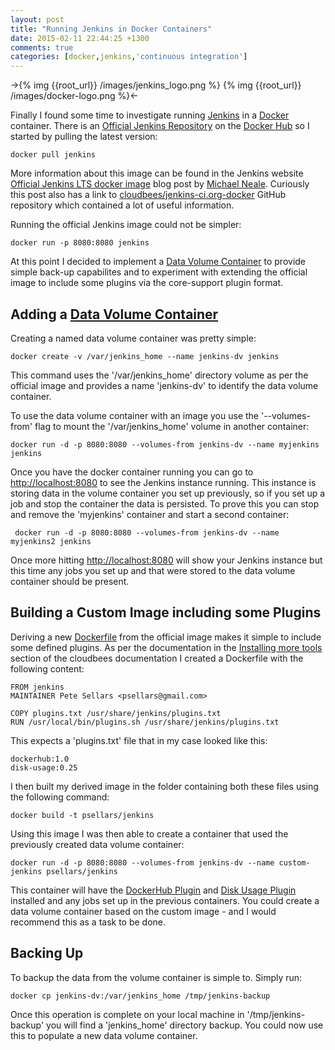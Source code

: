 ```yaml
---
layout: post
title: "Running Jenkins in Docker Containers"
date: 2015-02-11 22:44:25 +1300
comments: true
categories: [docker,jenkins,'continuous integration'] 
---
```


->{% img {{root_url}} /images/jenkins_logo.png %} {% img {{root_url}} /images/docker-logo.png %}<-

Finally I found some time to investigate running [Jenkins](http://jenkins-ci.org/) in a [Docker](https://www.docker.com/) container. There is an [Official Jenkins Repository](https://registry.hub.docker.com/_/jenkins/) on the [Docker Hub](https://registry.hub.docker.com/) so I started by pulling the latest version:

` docker pull jenkins `

More information about this image can be found in the Jenkins website [Official Jenkins LTS docker image](http://jenkins-ci.org/content/official-jenkins-lts-docker-image) blog post by [Michael Neale](https://twitter.com/michaelneale). Curiously this post also has a link to [cloudbees/jenkins-ci.org-docker](https://github.com/cloudbees/jenkins-ci.org-docker) GitHub repository which contained a lot of useful information.

Running the official Jenkins image could not be simpler:

` docker run -p 8080:8080 jenkins `

At this point I decided to implement a [Data Volume Container](https://docs.docker.com/userguide/dockervolumes/#creating-and-mounting-a-data-volume-container) to provide simple back-up capabilites and to experiment with extending the official image to include some plugins via the core-support plugin format.

<!-- more -->

## Adding a [Data Volume Container](https://docs.docker.com/userguide/dockervolumes/#creating-and-mounting-a-data-volume-container) 

Creating a named data volume container was pretty simple:

` docker create -v /var/jenkins_home --name jenkins-dv jenkins `

This command uses the '/var/jenkins_home' directory volume as per the official image and provides a name 'jenkins-dv' to identify the data volume container.

To use the data volume container with an image you use the '--volumes-from' flag to mount the '/var/jenkins_home' volume in another container:

` docker run -d -p 8080:8080 --volumes-from jenkins-dv --name myjenkins jenkins `

Once you have the docker container running you can go to [http://localhost:8080](http://localhost:8080) to see the Jenkins instance running. This instance is storing data in the volume container you set up previously, so if you set up a job and stop the container the data is persisted. To prove this you can stop and remove the 'myjenkins' container and start a second container:

` docker run -d -p 8080:8080 --volumes-from jenkins-dv --name myjenkins2 jenkins`

Once more hitting [http://localhost:8080](http://localhost:8080) will show your Jenkins instance but this time any jobs you set up and that were stored to the data volume container should be present.

## Building a Custom Image including some Plugins

Deriving a new [Dockerfile](https://docs.docker.com/reference/builder/) from the official image makes it simple to include some defined plugins. As per the documentation in the [Installing more tools](https://github.com/cloudbees/jenkins-ci.org-docker#installing-more-tools) section of the cloudbees documentation I created a Dockerfile with the following content:

```
FROM jenkins
MAINTAINER Pete Sellars <psellars@gmail.com>

COPY plugins.txt /usr/share/jenkins/plugins.txt
RUN /usr/local/bin/plugins.sh /usr/share/jenkins/plugins.txt
```

This expects a 'plugins.txt' file that in my case looked like this:

```
dockerhub:1.0
disk-usage:0.25
```

I then built my derived image in the folder containing both these files using the following command:

` docker build -t psellars/jenkins `

Using this image I was then able to create a container that used the previously created data volume container:

` docker run -d -p 8080:8080 --volumes-from jenkins-dv --name custom-jenkins psellars/jenkins `

This container will have the [DockerHub Plugin](https://wiki.jenkins-ci.org/display/JENKINS/DockerHub+Plugin) and [Disk Usage Plugin](https://wiki.jenkins-ci.org/display/JENKINS/Disk+Usage+Plugin) installed and any jobs set up in the previous containers. You could create a data volume container based on the custom image - and I would recommend this as a task to be done.

## Backing Up

To backup the data from the volume container is simple to. Simply run:

` docker cp jenkins-dv:/var/jenkins_home /tmp/jenkins-backup `

Once this operation is complete on your local machine in '/tmp/jenkins-backup' you will find a 'jenkins_home' directory backup. You could now use this to populate a new data volume container.
 
